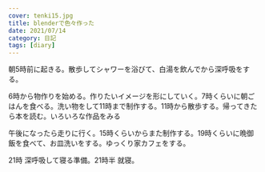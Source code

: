 ```yaml
---
cover: tenki15.jpg
title: blenderで色々作った
date: 2021/07/14
category: 日記
tags: [diary]
---
```


朝5時前に起きる。散歩してシャワーを浴びて、白湯を飲んでから深呼吸をする。

<!--more-->

6時から物作りを始める。作りたいイメージを形にしていく。7時くらいに朝ごはんを食べる。洗い物をして11時まで制作する。11時から散歩する。帰ってきたら本を読む。いろいろな作品をみる

午後になったら走りに行く。15時くらいからまた制作する。19時くらいに晩御飯を食べて、お皿洗いをする。ゆっくり家カフェをする。

21時 深呼吸して寝る準備。21時半 就寝。
